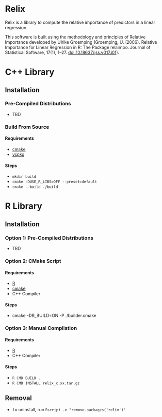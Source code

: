 # Relix

Relix is a library to compute the relative importance of predictors in a linear regression. 

This software is built using the methodology and principles of Relative Importance developed by Ulrike Groemping (Groemping, U. (2006). Relative Importance for Linear Regression in R: The Package relaimpo. Journal of Statistical Software, 17(1), 1–27. <doi:10.18637/jss.v017.i01>).

# C++ Library
## Installation
### Pre-Compiled Distributions
- TBD
### Build From Source
#### Requirements
- [cmake](https://cmake.org)
- [vcpkg](https://vcpkg.io/)

#### Steps
- `mkdir build`
- `cmake -DUSE_R_LIBS=OFF --preset=default`
- `cmake --build ./build`

# R Library
## Installation
### Option 1: Pre-Compiled Distributions
- TBD
### Option 2: CMake Script
#### Requirements
- [R](https://cran.r-project.org)
- [cmake](https://cmake.org)
- C++ Compiler
#### Steps
- cmake -DR_BUILD=ON -P ./builder.cmake
### Option 3: Manual Compilation
#### Requirements
- [R](https://cran.r-project.org)
- C++ Compiler
#### Steps
- `R CMD BUILD .`
- `R CMD INSTALL relix_x.xx.tar.gz`
## Removal
- To uninstall, run `Rscript -e "remove.packages('relix')"`
